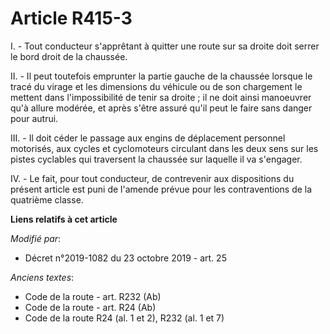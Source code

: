 # Article R415-3

I. - Tout conducteur s'apprêtant à quitter une route sur sa droite doit serrer le bord droit de la chaussée.

II. - Il peut toutefois emprunter la partie gauche de la chaussée lorsque le tracé du virage et les dimensions du véhicule ou
de son chargement le mettent dans l'impossibilité de tenir sa droite ; il ne doit ainsi manoeuvrer qu'à allure modérée, et
après s'être assuré qu'il peut le faire sans danger pour autrui.

III. - Il doit céder le passage aux engins de déplacement personnel motorisés, aux cycles et cyclomoteurs circulant dans les
deux sens sur les pistes cyclables qui traversent la chaussée sur laquelle il va s'engager.

IV. - Le fait, pour tout conducteur, de contrevenir aux dispositions du présent article est puni de l'amende prévue pour les
contraventions de la quatrième classe.

**Liens relatifs à cet article**

_Modifié par_:

  - Décret n°2019-1082 du 23 octobre 2019 - art. 25

_Anciens textes_:

  - Code de la route - art. R232 (Ab)
  - Code de la route - art. R24 (Ab)
  - Code de la route R24 (al. 1 et 2), R232 (al. 1 et 7)
